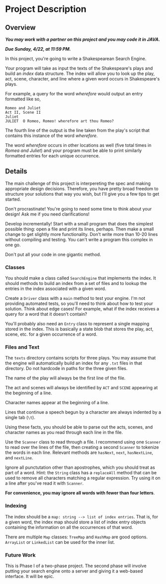 # Project Description

## Overview

***You may work with a partner on this project and you may code it in JAVA.***

***Due Sunday, 4/22, at 11:59 PM.***

In this project, you're going to write a Shakespearean Search Engine.

Your program will take as input the texts of the Shakespeare's plays and build an *index* data structure. The index will allow you to look
up the play, act, scene, character, and line where a given word occurs in Shakespeare's plays.

For example, a query for the word *wherefore* would output an entry formatted like so,

```
Romeo and Juliet
Act II, Scene II
Juliet
JULIET	O Romeo, Romeo! wherefore art thou Romeo?
```

The fourth line of the output is the line taken from the play's script that contains this instance of the word *wherefore*.

The word *wherefore* occurs in other locations as well (five total times in *Romea and Juliet*) and your program must be able to print
similarly formatted entries for each unique occurrence.

## Details

The main challenge of this project is interpereting the spec and making appropriate design decisions. Therefore, you have pretty broad
freedom to structure your solutions that way you wish, but I'll give you a few tips to get started.

Don't procrastinate! You're going to need some time to think about your design! Ask me if you need clarifications!

Develop incrementally! Start with a small program that does the simplest possible thing: open a file and print its lines, perhaps. Then
make a small change to get slightly more functionality. Don't write more than 10-20 lines without compiling and testing. You can't write
a program this complex in one go.

Don't put all your code in one gigantic method.

### Classes

You should make a class called `SearchEngine` that implements the index. It should methods to build an index from a set of files and to 
lookup the entries in the index associated with a given word.

Create a `Driver` class with a `main` method to test your engine. I'm not providing automated tests, so you'll need to think about how
to test your solution. Think about edge cases! For example, what if the index receives a query for a word that it doesn't contain?

You'll probably also need an `Entry` class to represent a single mapping stored in the index. This is basically a state blob that
stores the play, act, scene, etc. for a given occurrence of a word.

### Files and Text

The `texts` directory contains scripts for three plays. You may assume that the engine will automatically build an index for any
`.txt` files in that directory. Do not hardcode in paths for the three given files.

The name of the play will always be the first line of the file.

The act and scenes will always be identified by `ACT` and `SCENE` appearing at the beginning of a line.

Character names appear at the beginning of a line.

Lines that continue a speech begun by a character are always indented by a single tab (`\t`).

Using these facts, you should be able to parse out the acts, scenes, and character names as you read through each line in the file.

Use the `Scanner` class to read through a file. I recommend using one `Scanner` to read over the lines of the file, then creating a
second `Scanner` to tokenize the words in each line. Relevant methods are `hasNext`, `next`, `hasNextLine`, and `nextLine`.

Ignore all punctutation other than apostrophes, which you should treat as part of a word. Hint: the `String` class has a `replaceAll`
method that can be used to remove all characters matching a regular expression. Try using it on a line after you've read it with
`Scanner`.

**For convenience, you may ignore all words with fewer than four letters**.

### Indexing

The index should be a `map: string --> list of index entries`. That is, for a given word, the index map should store a list
of index entry objects containing the information on all the occurrences of that word.

There are multiple `Map` classes: `TreeMap` and `HashMap` are good options. `ArrayList` or `LinkedList` can be used for the inner
list.

### Future Work

This is Phase I of a two-phase project. The second phase will involve putting your search engine onto a server and giving it a web-based
interface. It will be epic.

